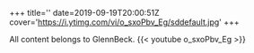 +++
title=''
date=2019-09-19T20:00:51Z
cover='https://i.ytimg.com/vi/o_sxoPbv_Eg/sddefault.jpg'
+++

All content belongs to GlennBeck.
{{< youtube o_sxoPbv_Eg >}}
